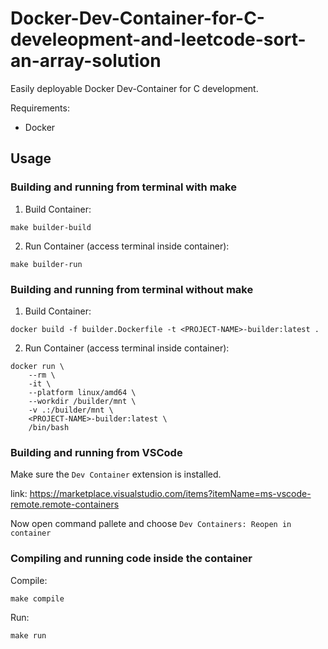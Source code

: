 # Docker-Dev-Container-for-C-develeopment-and-leetcode-sort-an-array-solution

Easily deployable Docker Dev-Container for C development.

Requirements:
- Docker

## Usage
### Building and running from terminal with make
1. Build Container:
```
make builder-build
```

2. Run Container (access terminal inside container):
```
make builder-run
```
### Building and running from terminal without make
1. Build Container:
```
docker build -f builder.Dockerfile -t <PROJECT-NAME>-builder:latest .
```

2. Run Container (access terminal inside container):
```
docker run \
    --rm \
    -it \
    --platform linux/amd64 \
    --workdir /builder/mnt \
    -v .:/builder/mnt \
    <PROJECT-NAME>-builder:latest \
    /bin/bash
```
### Building and running from VSCode
Make sure the `Dev Container` extension is installed.

link: https://marketplace.visualstudio.com/items?itemName=ms-vscode-remote.remote-containers

Now open command pallete and choose `Dev Containers: Reopen in container`
### Compiling and running code inside the container
Compile:
```
make compile
```

Run:
```
make run
```
